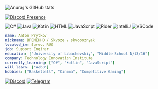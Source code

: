 
![Anurag's GitHub stats](https://github-readme-stats.vercel.app/api?username=skvoooznyak&show_icons=true&theme=dark)

[![Discord Presence](https://lanyard.kyrie25.me/api/852739112607416320)](https://discord.com/users/852739112607416320)

![C#](https://img.shields.io/badge/C%23-239120?style=for-the-badge&logo=c-sharp&logoColor=white) ![Java](https://img.shields.io/badge/Java-ED8B00?style=for-the-badge&logo=openjdk&logoColor=white) ![Kotlin](https://img.shields.io/badge/Kotlin-0095D5?&style=for-the-badge&logo=kotlin&logoColor=white) ![HTML](https://img.shields.io/badge/HTML-239120?style=for-the-badge&logo=html5&logoColor=white) ![JavaScript](https://img.shields.io/badge/JavaScript-323330?style=for-the-badge&logo=javascript&logoColor=F7DF1E) ![Rider](https://img.shields.io/badge/Rider-000000?style=for-the-badge&logo=Rider&logoColor=white) ![IntelliJ](https://img.shields.io/badge/IntelliJ_IDEA-000000.svg?style=for-the-badge&logo=intellij-idea&logoColor=white) ![VSCode](https://img.shields.io/badge/Visual_Studio_Code-0078D4?style=for-the-badge&logo=visual%20studio%20code&logoColor=white)

```yaml
name: Anton Prytkov
nickname: BPEMEHHO / Skvoze / skvoooznyak
located_in: Sarov, RUS
job: Support Enginer
education: ["University of Lobachevskiy", "Middle School N/13/16"]
company: Technology Innovation Institute
currently_learning: ["C#", "Kotlin", "JavaScript"]
will_learn: ["Web3"]
hobbies: ["Basketball", "Cinema", "Competitive Gaming"]
```


[![Discord](https://img.shields.io/badge/Discord-7289DA?style=for-the-badge&logo=discord&logoColor=white)](https://discord.gg/pZEKqPrRMD) [![Telegram](https://img.shields.io/badge/Telegram-2CA5E0?style=for-the-badge&logo=telegram&logoColor=white)](https://t.me/skvoze)




